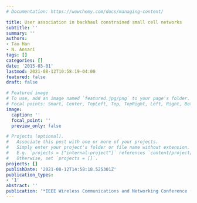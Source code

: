 ```yaml
---
# Documentation: https://wowchemy.com/docs/managing-content/

title: User association in backhaul constrained small cell networks
subtitle: ''
summary: ''
authors:
- Tao Han
- N. Ansari
tags: []
categories: []
date: '2015-03-01'
lastmod: 2021-08-12T10:58:19-04:00
featured: false
draft: false

# Featured image
# To use, add an image named `featured.jpg/png` to your page's folder.
# Focal points: Smart, Center, TopLeft, Top, TopRight, Left, Right, BottomLeft, Bottom, BottomRight.
image:
  caption: ''
  focal_point: ''
  preview_only: false

# Projects (optional).
#   Associate this post with one or more of your projects.
#   Simply enter your project's folder or file name without extension.
#   E.g. `projects = ["internal-project"]` references `content/project/deep-learning/index.md`.
#   Otherwise, set `projects = []`.
projects: []
publishDate: '2021-08-12T14:58:18.525301Z'
publication_types:
- '1'
abstract: ''
publication: '*IEEE Wireless Communications and Networking Conference (WCNC)*'
---
```

